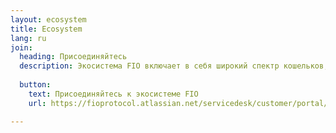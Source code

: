 ```yaml
---
layout: ecosystem
title: Ecosystem
lang: ru
join:
  heading: Присоединяйтесь
  description: Экосистема FIO включает в себя широкий спектр кошельков, бирж, систем обработки криптовалютных платежей, различных приложений, а также обеспечивает поддержку нескольких протоколов. Участники проекта FIO - это особая группа пользователей экосистемы FIO, которые решили выделить ресурсы и взять на себя обязательства по развитию протокола FIO.
  
  button:
    text: Присоединяйтесь к экосистеме FIO
    url: https://fioprotocol.atlassian.net/servicedesk/customer/portal/3/group/-1

---
```

